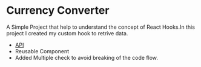 # Currency Converter

A Simple Project that help to understand the concept of React Hooks.In this project I created my custom hook to retrive data.

- [API](https://cdn.jsdelivr.net/gh/fawazahmed0/currency-api@1/latest/currencies/usd.json)
- Reusable Component
- Added Multiple check to avoid breaking of the code flow.
